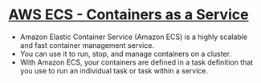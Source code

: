 
# [AWS ECS - Containers as a Service](https://docs.aws.amazon.com/AmazonECS/latest/developerguide/Welcome.html)
- Amazon Elastic Container Service (Amazon ECS) is a highly scalable and fast container management service.
- You can use it to run, stop, and manage containers on a cluster.
- With Amazon ECS, your containers are defined in a task definition that you use to run an individual task or task within a service.